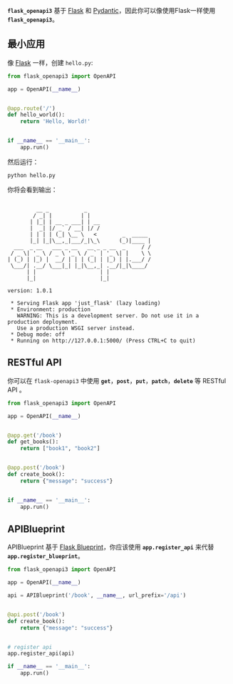 **`flask_openapi3`** 基于 [Flask](https://github.com/pallets/flask/)
和 [Pydantic](https://github.com/samuelcolvin/pydantic)，因此你可以像使用Flask一样使用 **`flask_openapi3`**。

## 最小应用

像 [Flask](https://flask.palletsprojects.com/en/latest/quickstart/#a-minimal-application) 一样，创建 `hello.py`:

``` python
from flask_openapi3 import OpenAPI

app = OpenAPI(__name__)


@app.route('/')
def hello_world():
    return 'Hello, World!'


if __name__ == '__main__':
    app.run()
```

然后运行：

```shell
python hello.py
```

你将会看到输出：

```

         __ _           _    
        / _| |         | |   
       | |_| | __ _ ___| | __
       |  _| |/ _` / __| |/ /
       | | | | (_| \__ \   <        _  _____
       |_| |_|\__,_|___/_|\_\      (_)|____ |
  ___  _ __   ___ _ __   __ _ _ __  _     / /
 / _ \| '_ \ / _ \ '_ \ / _` | '_ \| |    \ \
| (_) | |_) |  __/ | | | (_| | |_) | |.___/ /
 \___/| .__/ \___|_| |_|\__,_| .__/|_|\____/
      | |                    | |
      |_|                    |_|
        
version: 1.0.1

 * Serving Flask app 'just_flask' (lazy loading)
 * Environment: production
   WARNING: This is a development server. Do not use it in a production deployment.
   Use a production WSGI server instead.
 * Debug mode: off
 * Running on http://127.0.0.1:5000/ (Press CTRL+C to quit)

```

## RESTful API

你可以在 `flask-openapi3` 中使用 **`get`**，**`post`**，**`put`**，**`patch`**，**`delete`** 等 RESTful API 。

```python
from flask_openapi3 import OpenAPI

app = OpenAPI(__name__)


@app.get('/book')
def get_books():
    return ["book1", "book2"]


@app.post('/book')
def create_book():
    return {"message": "success"}


if __name__ == '__main__':
    app.run()
```

## APIBlueprint

APIBlueprint
基于 [Flask Blueprint](https://flask.palletsprojects.com/en/latest/tutorial/views/#create-a-blueprint)，你应该使用 **`app.register_api`**
来代替 **`app.register_blueprint`**。

```python hl_lines="14"
from flask_openapi3 import OpenAPI

app = OpenAPI(__name__)

api = APIBlueprint('/book', __name__, url_prefix='/api')


@api.post('/book')
def create_book():
    return {"message": "success"}


# register api
app.register_api(api)

if __name__ == '__main__':
    app.run()
```
